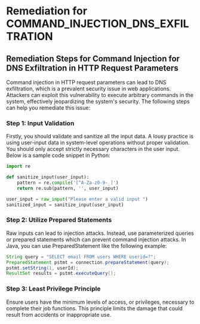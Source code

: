 # Remediation for COMMAND_INJECTION_DNS_EXFILTRATION

## Remediation Steps for Command Injection for DNS Exfiltration in HTTP Request Parameters

Command injection in HTTP request parameters can lead to DNS exfiltration, which is a prevalent security issue in web applications. Attackers can exploit this vulnerability to execute arbitrary commands in the system, effectively jeopardizing the system's security. The following steps can help you remediate this issue:

### Step 1: Input Validation

Firstly, you should validate and sanitize all the input data. A lousy practice is using user-input data in system-level operations without proper validation. You should only accept strictly necessary characters in the user input. Below is a sample code snippet in Python:

```python
import re

def sanitize_input(user_input):
    pattern = re.compile('[^A-Za-z0-9-_]')
    return re.sub(pattern, '', user_input)

user_input = raw_input("Please enter a valid input ")
sanitized_input = sanitize_input(user_input)
```
### Step 2: Utilize Prepared Statements

Raw inputs can lead to injection attacks. Instead, use parameterized queries or prepared statements which can prevent command injection attacks. In Java, you can use PreparedStatement like the following example:

```java
String query = "SELECT email FROM users WHERE userid=?";
PreparedStatement pstmt = connection.prepareStatement(query);
pstmt.setString(1, userId);
ResultSet results = pstmt.executeQuery();
```
### Step 3: Least Privilege Principle

Ensure users have the minimum levels of access, or privileges, necessary to complete their job functions. This principle limits the damage that could result from accidents or inappropriate use.